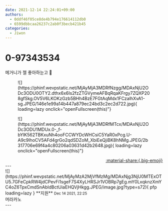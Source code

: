```yaml
---
date: 2021-12-14 22:24:01+09:00
authors:
  - 0ddf46f05ce8de4b794e176614112db0
  - 6599dbbcaa26237c2ab0f3becb421b45
categories:
  - Jiwon
---
```


# 0-97343534

<div class="post-container" markdown="1">
<div class="content-container md-sidebar__scrollwrap" markdown="1">

메거니가 젤 좋아하눈고 🥰
<figure markdown="1">
![](https://phinf.wevpstatic.net/MjAyMjA3MDRfNzgg/MDAxNjU2ODc3ODU0OTY2.dthx6x6Is2fzZTGVymeAFBqRqaKFrgy7ZQXP208gfSkg.OV5V6LKOKzGzb5BHh4BzE7FGtAqMdx1FCzalhXvA1-sg.JPEG/146e1e99a14b447a879ec24bd3c2ec2d722.jpg){ loading=lazy onclick="openFullscreen(this)"}
</figure>

<figure markdown="1">
![](https://phinf.wevpstatic.net/MjAyMjA3MDRfMTcx/MDAxNjU2ODc3ODU1MDUx.0-_f-bYlK562TBKxuNh4ooFCCWYDcWHCsiC5YaR0xPcg.U-A9c9lhoCV5AFd4grGo2qdSDZoM_XbiEeQjiBK8hNMg.JPEG/2b317706e69f4a4c80206a03631d42b2648.jpg){ loading=lazy onclick="openFullscreen(this)"}
</figure>


</div>
</div>

<div style="text-align: right;" markdown="1">
<a href="https://weverse.io/fromis9/fanpost/0-97343534" style="text-align: right;">:material-share:{.big-emoji}</a>
</div>
---

<div class="comments-container md-sidebar__scrollwrap" markdown="1">
<div class="comment" markdown="1">
<div class='id-container' markdown="1">
![](https://phinf.wevpstatic.net/MjAyMzA2MjVfMzMg/MDAxNjg3NjU0MTExOTU5.7GFeCpkRW4jdCPevFi1sgeF7S4XyLHRSJr1VOBRp7gEg.mY0LxqknzXmYC4oZ6TpxCmdSnAbldBctUiaEHQVjHkgg.JPEG/image.jpg?type=s72){ pfp loading=lazy }
**<span class="artist">지원</span>** <small>Dec 14 2021, 22:25</small><br>
</div>
<div class='comment-body' markdown="1">
머라카노
</div>
</div>
</div>
---
